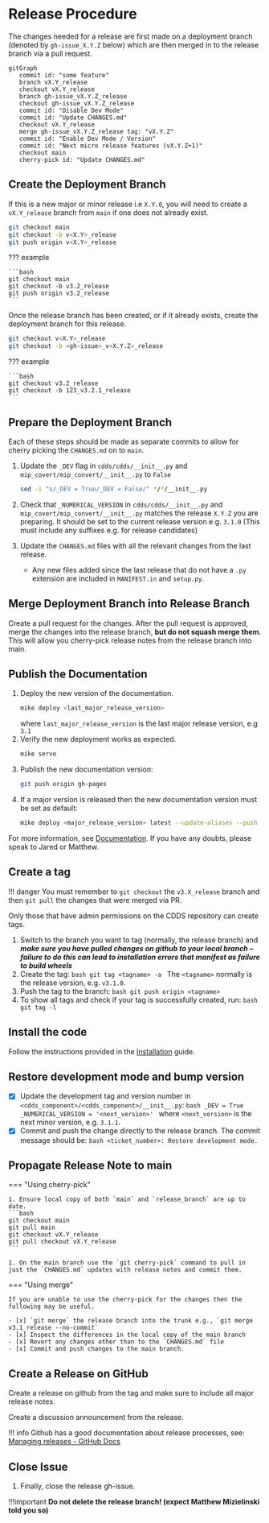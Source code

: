 # Release Procedure

The changes needed for a release are first made on a deployment branch (denoted by `gh-issue_X.Y.Z` below) which are then merged in to the release branch via a pull request.

``` mermaid
gitGraph
   commit id: "some feature"
   branch vX.Y_release
   checkout vX.Y_release
   branch gh-issue_vX.Y.Z_release
   checkout gh-issue_vX.Y.Z_release
   commit id: "Disable Dev Mode"
   commit id: "Update CHANGES.md"
   checkout vX.Y_release
   merge gh-issue_vX.Y.Z_release tag: "vX.Y.Z"
   commit id: "Enable Dev Mode / Version"
   commit id: "Next micro release features (vX.Y.Z+1)"
   checkout main
   cherry-pick id: "Update CHANGES.md"
```

## Create the Deployment Branch

If this is a new major or minor release i.e `X.Y.0`, you will need to create a `vX.Y_release` branch from `main` if one does not already exist.

```bash
git checkout main
git checkout -b v<X.Y>_release
git push origin v<X.Y>_release
```

??? example

    ```bash
    git checkout main
    git checkout -b v3.2_release
    git push origin v3.2_release
    ```

Once the release branch has been created, or if it already exists, create the deployment branch for this release.

```bash
git checkout v<X.Y>_release
git checkout -b <gh-issue>_v<X.Y.Z>_release
```

??? example

    ```bash
    git checkout v3.2_release
    git checkout -b 123_v3.2.1_release
    ```


## Prepare the Deployment Branch

Each of these steps should be made as separate commits to allow for cherry picking the `CHANGES.md` on to `main`.

1. Update the `_DEV` flag in `cdds/cdds/__init__.py` and `mip_covert/mip_convert/__init__.py` to `False`
    ```bash
    sed -i "s/_DEV = True/_DEV = False/" */*/__init__.py
    ```

2. Check that `_NUMERICAL_VERSION` in `cdds/cdds/__init__.py` and `mip_covert/mip_convert/__init__.py` matches the release `X.Y.Z` you are preparing.
      It should be set to the current release version e.g. `3.1.0` (This must include any suffixes e.g. for
      release candidates)

3. Update the `CHANGES.md` files with all the relevant changes from the last release.
    - Any new files added since the last release that do not have a `.py` extension are included in `MANIFEST.in` and `setup.py`.


## Merge Deployment Branch into Release Branch

Create a pull request for the changes. After the pull request is approved, merge the changes into the release branch, **but do not squash merge them**. 
This will allow you cherry-pick release notes from the release branch into main.


## Publish the Documentation

1. Deploy the new version of the documentation.
    ```bash
    mike deploy <last_major_release_version>
    ```
    where `last_major_release_version` is the last major release version, e.g `3.1`
2. Verify the new deployment works as expected.
    ```bash
    mike serve
    ```
3. Publish the new documentation version:
    ```bash
    git push origin gh-pages
    ```
4. If a major version is released then the new documentation version must be set as default:
    ```bash
    mike deploy <major_release_version> latest --update-aliases --push
    ```
For more information, see [Documentation](documentation.md). If you have any doubts, please speak to Jared or Matthew.


## Create a tag

!!! danger
    You must remember to `git checkout` the `v3.X_release` branch and then `git pull` the changes that were merged via PR.

Only those that have admin permissions on the CDDS repository can create tags.

1. Switch to the branch you want to tag (normally, the release branch) and ***make sure you have pulled changes on github to your local branch – 
    failure to do this can lead to installation errors that manifest as failure to build wheels***
1. Create the tag:
        ```bash
        git tag <tagname> -a
        ```
        The `<tagname>` normally is the release version, e.g. `v3.1.0`.
1. Push the tag to the branch:
        ```bash
        git push origin <tagname>
        ```
1. To show all tags and check if your tag is successfully created, run:
        ```bash
        git tag -l
        ```


## Install the code

Follow the instructions provided in the [Installation](cdds_installation.md) guide.


## Restore development mode and bump version

- [x] Update the development tag and version number in `<cdds_component>/<cdds_component>/__init__.py`:
      ```bash
      _DEV = True
      _NUMERICAL_VERSION = '<next_version>'
      ```
      where `<next_version>` is the next minor version, e.g. `3.1.1`.
- [x] Commit and push the change directly to the release branch. The commit message should be:
      ```bash
      <ticket_number>: Restore development mode.
      ```

## Propagate Release Note to main

=== "Using cherry-pick"
    
    1. Ensure local copy of both `main` and `release_branch` are up to date.
    ```bash
    git checkout main
    git pull main
    git checkout vX.Y_release
    git pull checkout vX.Y_release
    ```

    1. On the main branch use the `git cherry-pick` command to pull in just the `CHANGES.md` updates with release notes and commit them.

=== "Using merge"
    
    If you are unable to use the cherry-pick for the changes then the following may be useful.
    
    - [x] `git merge` the release branch into the trunk e.g., `git merge v3.1_release --no-commit`
    - [x] Inspect the differences in the local copy of the main branch
    - [x] Revert any changes other than to the `CHANGES.md` file
    - [x] Commit and push changes to the main branch.


## Create a Release on GitHub

Create a release on github from the tag and make sure to include all major release notes.

Create a discussion announcement from the release.

!!! info
    Github has a good documentation about release processes, see: [Managing releases - GitHub Docs](https://docs.github.com/en/repositories/releasing-projects-on-github/managing-releases-in-a-repository)


## Close Issue

1. Finally, close the release gh-issue.

!!!important
    **Do not delete the release branch! (expect Matthew Mizielinski told you so)**
